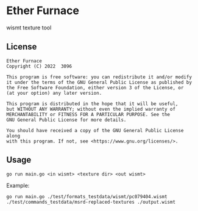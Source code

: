 # Ether Furnace
wismt texture tool

## License

    Ether Furnace
    Copyright (C) 2022  3096

    This program is free software: you can redistribute it and/or modify
    it under the terms of the GNU General Public License as published by
    the Free Software Foundation, either version 3 of the License, or
    (at your option) any later version.

    This program is distributed in the hope that it will be useful,
    but WITHOUT ANY WARRANTY; without even the implied warranty of
    MERCHANTABILITY or FITNESS FOR A PARTICULAR PURPOSE. See the
    GNU General Public License for more details.

    You should have received a copy of the GNU General Public License along
    with this program. If not, see <https://www.gnu.org/licenses/>.

## Usage

    go run main.go <in wismt> <texture dir> <out wismt>

Example:

    go run main.go ./test/formats_testdata/wismt/pc079404.wismt ./test/commands_testdata/msrd-replaced-textures ./output.wismt
